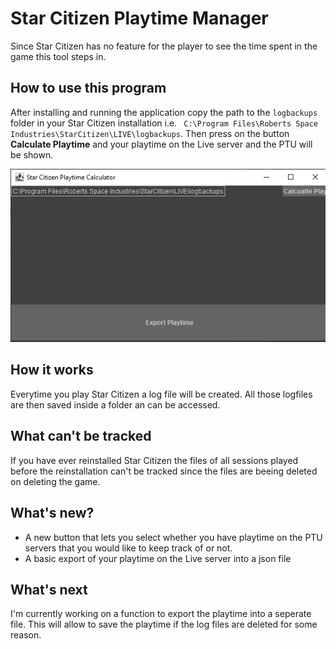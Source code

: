 # Star Citizen Playtime Manager

Since Star Citizen has no feature for the player to see the time spent in the game this tool steps in.

## How to use this program

After installing and running the application copy the path to the ``` logbackups ``` folder in your Star Citizen installation i.e. ```  C:\Program Files\Roberts Space Industries\StarCitizen\LIVE\logbackups ```. Then press on the button **Calculate Playtime** and your playtime on the Live server and the PTU will be shown. 

![Star Citizen PlaytimeMAnager GUI Screenshot](https://github.com/Muetzilla/Star-Citizen-Playtime-Manager/blob/main/StarCitizenPlaytimeManagerGUISCreenshot.png)

## How it works
Everytime you play Star Citizen a log file will be created. All those logfiles are then saved inside a folder an can be accessed. 

## What can't be tracked
If you have ever reinstalled Star Citizen the files of all sessions played before the reinstallation can't be tracked since the files are beeing deleted on deleting the game. 

## What's new?
- A new button that lets you select whether you have playtime on the PTU servers that you would like to keep track of or not.
- A basic export of your playtime on the Live server into a json file

## What's next

I'm currently working on a function to export the playtime into a seperate file. This will allow to save the playtime if the log files are deleted for some reason.  
